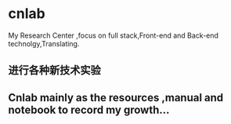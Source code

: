 # cnlab
My Research Center ,focus on full stack,Front-end and Back-end technolgy,Translating.

## 进行各种新技术实验

## Cnlab mainly as the resources ,manual and notebook to record my growth...



